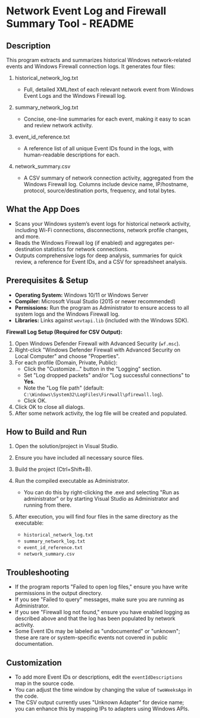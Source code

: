 Network Event Log and Firewall Summary Tool - README
====================================================

Description
-----------
This program extracts and summarizes historical Windows network-related events and Windows Firewall connection logs. It generates four files:

1. historical_network_log.txt
   - Full, detailed XML/text of each relevant network event from Windows Event Logs and the Windows Firewall log.

2. summary_network_log.txt
   - Concise, one-line summaries for each event, making it easy to scan and review network activity.

3. event_id_reference.txt
   - A reference list of all unique Event IDs found in the logs, with human-readable descriptions for each.

4. network_summary.csv
   - A CSV summary of network connection activity, aggregated from the Windows Firewall log. Columns include device name, IP/hostname, protocol, source/destination ports, frequency, and total bytes.

What the App Does
-----------------
- Scans your Windows system’s event logs for historical network activity, including Wi-Fi connections, disconnections, network profile changes, and more.
- Reads the Windows Firewall log (if enabled) and aggregates per-destination statistics for network connections.
- Outputs comprehensive logs for deep analysis, summaries for quick review, a reference for Event IDs, and a CSV for spreadsheet analysis.

Prerequisites & Setup
---------------------
- **Operating System:** Windows 10/11 or Windows Server
- **Compiler:** Microsoft Visual Studio (2015 or newer recommended)
- **Permissions:** Run the program as Administrator to ensure access to all system logs and the Windows Firewall log.
- **Libraries:** Links against `wevtapi.lib` (included with the Windows SDK).

**Firewall Log Setup (Required for CSV Output):**
1. Open Windows Defender Firewall with Advanced Security (`wf.msc`).
2. Right-click "Windows Defender Firewall with Advanced Security on Local Computer" and choose "Properties".
3. For each profile (Domain, Private, Public):
   - Click the "Customize..." button in the "Logging" section.
   - Set "Log dropped packets" and/or "Log successful connections" to **Yes**.
   - Note the "Log file path" (default: `C:\Windows\System32\LogFiles\Firewall\pfirewall.log`).
   - Click OK.
4. Click OK to close all dialogs.
5. After some network activity, the log file will be created and populated.

How to Build and Run
--------------------
1. Open the solution/project in Visual Studio.
2. Ensure you have included all necessary source files.
3. Build the project (Ctrl+Shift+B).
4. Run the compiled executable as Administrator.

   - You can do this by right-clicking the .exe and selecting "Run as administrator" or by starting Visual Studio as Administrator and running from there.

5. After execution, you will find four files in the same directory as the executable:
   - `historical_network_log.txt`
   - `summary_network_log.txt`
   - `event_id_reference.txt`
   - `network_summary.csv`

Troubleshooting
---------------
- If the program reports "Failed to open log files," ensure you have write permissions in the output directory.
- If you see "Failed to query" messages, make sure you are running as Administrator.
- If you see "Firewall log not found," ensure you have enabled logging as described above and that the log has been populated by network activity.
- Some Event IDs may be labeled as "undocumented" or "unknown"; these are rare or system-specific events not covered in public documentation.

Customization
-------------
- To add more Event IDs or descriptions, edit the `eventIdDescriptions` map in the source code.
- You can adjust the time window by changing the value of `twoWeeksAgo` in the code.
- The CSV output currently uses "Unknown Adapter" for device name; you can enhance this by mapping IPs to adapters using Windows APIs.
